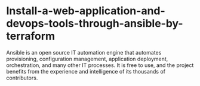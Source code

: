 # Install-a-web-application-and-devops-tools-through-ansible-by-terraform
Ansible is an open source IT automation engine that automates provisioning, configuration management, application deployment, orchestration, and many other IT processes. It is free to use, and the project benefits from the experience and intelligence of its thousands of contributors.
